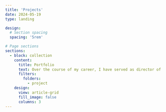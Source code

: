 ```yaml
---
title: 'Projects'
date: 2024-05-19
type: landing

design:
  # Section spacing
  spacing: '5rem'

# Page sections
sections:
  - block: collection
    content:
      title: Portfolio
      text: Over the course of my career, I have served as director of Tallahassee State College's (TSC) Undergraduate Research Program, co-director of the college's Quality Enhancement Plan (QEP), and as an active member of numerous committees and working groups. In these roles, I have produced a trove of work products that serve as examples of my skills and abilities. Below you will find examples of some of these, including internal evaluations, reports, and policy briefs. Please note that some documents bear TSC's former name, Tallahassee Community College, by which the college was known until July 1, 2024.
      filters:
        folders:
          - project
    design:
      view: article-grid
      fill_image: false
      columns: 3
---
```

